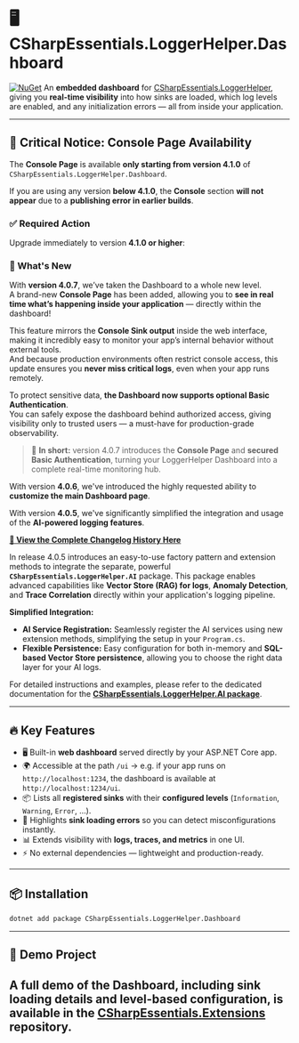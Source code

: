 # 🖥️ CSharpEssentials.LoggerHelper.Dashboard

[![NuGet](https://img.shields.io/nuget/v/CSharpEssentials.LoggerHelper.Dashboard.svg)](https://www.nuget.org/packages/CSharpEssentials.LoggerHelper.Dashboard)
An **embedded dashboard** for [CSharpEssentials.LoggerHelper](https://github.com/alexbypa/CSharp.Essentials), giving you **real-time visibility** into how sinks are loaded, which log levels are enabled, and any initialization errors — all from inside your application.

---
## 🚨 Critical Notice: Console Page Availability

The **Console Page** is available **only starting from version 4.1.0** of `CSharpEssentials.LoggerHelper.Dashboard`.

If you are using any version **below 4.1.0**, the **Console** section **will not appear** due to a **publishing error in earlier builds**.

### ✅ Required Action
Upgrade immediately to version **4.1.0 or higher**:


### 🎉 What's New 
With **version 4.0.7**, we’ve taken the Dashboard to a whole new level.  
A brand-new **Console Page** has been added, allowing you to **see in real time what’s happening inside your application** — directly within the dashboard!  

This feature mirrors the **Console Sink output** inside the web interface, making it incredibly easy to monitor your app’s internal behavior without external tools.  
And because production environments often restrict console access, this update ensures you **never miss critical logs**, even when your app runs remotely.

To protect sensitive data, **the Dashboard now supports optional Basic Authentication**.  
You can safely expose the dashboard behind authorized access, giving visibility only to trusted users — a must-have for production-grade observability.

> 🧠 **In short:** version 4.0.7 introduces the **Console Page** and **secured Basic Authentication**, turning your LoggerHelper Dashboard into a complete real-time monitoring hub.

With version **4.0.6**, we've introduced the highly requested ability to **customize the main Dashboard page**.

With version **4.0.5**, we've significantly simplified the integration and usage of the **AI-powered logging features**.

**[📝 View the Complete Changelog History Here](https://github.com/alexbypa/CSharp.Essentials/blob/main/CSharpEssentials.LoggerHelper.Dashboard/changelog.md)**

In release 4.0.5 introduces an easy-to-use factory pattern and extension methods to integrate the separate, powerful **`CSharpEssentials.LoggerHelper.AI`** package. This package enables advanced capabilities like **Vector Store (RAG) for logs**, **Anomaly Detection**, and **Trace Correlation** directly within your application's logging pipeline.

**Simplified Integration:**

* **AI Service Registration:** Seamlessly register the AI services using new extension methods, simplifying the setup in your `Program.cs`.
* **Flexible Persistence:** Easy configuration for both in-memory and **SQL-based Vector Store persistence**, allowing you to choose the right data layer for your AI logs.

For detailed instructions and examples, please refer to the dedicated documentation for the **[CSharpEssentials.LoggerHelper.AI package](https://www.nuget.org/packages/CSharpEssentials.LoggerHelper.AI)**.

---

## 🔥 Key Features

* 🖥️ Built-in **web dashboard** served directly by your ASP.NET Core app.
* 🌍 Accessible at the path `/ui` → e.g. if your app runs on `http://localhost:1234`, the dashboard is available at `http://localhost:1234/ui`.
* 📦 Lists all **registered sinks** with their **configured levels** (`Information`, `Warning`, `Error`, …).
* 🚨 Highlights **sink loading errors** so you can detect misconfigurations instantly.
* 📊 Extends visibility with **logs, traces, and metrics** in one UI.
* ⚡ No external dependencies — lightweight and production-ready.

---

## 📦 Installation

```bash
dotnet add package CSharpEssentials.LoggerHelper.Dashboard
```

---

## 🚀 Demo Project
A full demo of the Dashboard, including sink loading details and level-based configuration, is available in the [**CSharpEssentials.Extensions**](https://github.com/alexbypa/Csharp.Essentials.Extensions) repository.
---